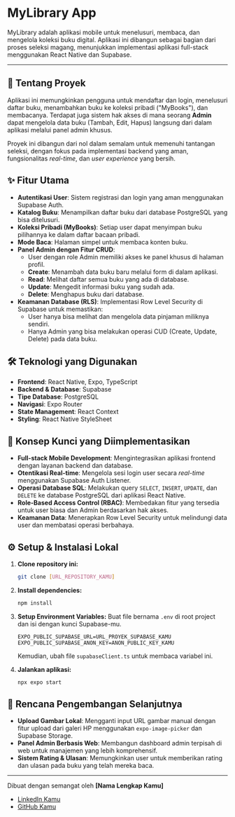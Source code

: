 # MyLibrary App

MyLibrary adalah aplikasi mobile untuk menelusuri, membaca, dan mengelola koleksi buku digital. Aplikasi ini dibangun sebagai bagian dari proses seleksi magang, menunjukkan implementasi aplikasi full-stack menggunakan React Native dan Supabase.

---

## 📖 Tentang Proyek

Aplikasi ini memungkinkan pengguna untuk mendaftar dan login, menelusuri daftar buku, menambahkan buku ke koleksi pribadi ("MyBooks"), dan membacanya. Terdapat juga sistem hak akses di mana seorang **Admin** dapat mengelola data buku (Tambah, Edit, Hapus) langsung dari dalam aplikasi melalui panel admin khusus.

Proyek ini dibangun dari nol dalam semalam untuk memenuhi tantangan seleksi, dengan fokus pada implementasi backend yang aman, fungsionalitas *real-time*, dan *user experience* yang bersih.

## ✨ Fitur Utama

-   **Autentikasi User**: Sistem registrasi dan login yang aman menggunakan Supabase Auth.
-   **Katalog Buku**: Menampilkan daftar buku dari database PostgreSQL yang bisa ditelusuri.
-   **Koleksi Pribadi (MyBooks)**: Setiap user dapat menyimpan buku pilihannya ke dalam daftar bacaan pribadi.
-   **Mode Baca**: Halaman simpel untuk membaca konten buku.
-   **Panel Admin dengan Fitur CRUD**:
    -   User dengan role Admin memiliki akses ke panel khusus di halaman profil.
    -   **Create**: Menambah data buku baru melalui form di dalam aplikasi.
    -   **Read**: Melihat daftar semua buku yang ada di database.
    -   **Update**: Mengedit informasi buku yang sudah ada.
    -   **Delete**: Menghapus buku dari database.
-   **Keamanan Database (RLS)**: Implementasi Row Level Security di Supabase untuk memastikan:
    -   User hanya bisa melihat dan mengelola data pinjaman miliknya sendiri.
    -   Hanya Admin yang bisa melakukan operasi CUD (Create, Update, Delete) pada data buku.

## 🛠️ Teknologi yang Digunakan

-   **Frontend**: React Native, Expo, TypeScript
-   **Backend & Database**: Supabase
-   **Tipe Database**: PostgreSQL
-   **Navigasi**: Expo Router
-   **State Management**: React Context
-   **Styling**: React Native StyleSheet

## 🚀 Konsep Kunci yang Diimplementasikan

-   **Full-stack Mobile Development**: Mengintegrasikan aplikasi frontend dengan layanan backend dan database.
-   **Otentikasi Real-time**: Mengelola sesi login user secara *real-time* menggunakan Supabase Auth Listener.
-   **Operasi Database SQL**: Melakukan query `SELECT`, `INSERT`, `UPDATE`, dan `DELETE` ke database PostgreSQL dari aplikasi React Native.
-   **Role-Based Access Control (RBAC)**: Membedakan fitur yang tersedia untuk user biasa dan Admin berdasarkan hak akses.
-   **Keamanan Data**: Menerapkan Row Level Security untuk melindungi data user dan membatasi operasi berbahaya.

## ⚙️ Setup & Instalasi Lokal

1.  **Clone repository ini:**
    ```bash
    git clone [URL_REPOSITORY_KAMU]
    ```
2.  **Install dependencies:**
    ```bash
    npm install
    ```
3.  **Setup Environment Variables:**
    Buat file bernama `.env` di root project dan isi dengan kunci Supabase-mu.
    ```
    EXPO_PUBLIC_SUPABASE_URL=URL_PROYEK_SUPABASE_KAMU
    EXPO_PUBLIC_SUPABASE_ANON_KEY=ANON_PUBLIC_KEY_KAMU
    ```
    Kemudian, ubah file `supabaseClient.ts` untuk membaca variabel ini.

4.  **Jalankan aplikasi:**
    ```bash
    npx expo start
    ```

## 🔮 Rencana Pengembangan Selanjutnya

-   **Upload Gambar Lokal**: Mengganti input URL gambar manual dengan fitur upload dari galeri HP menggunakan `expo-image-picker` dan Supabase Storage.
-   **Panel Admin Berbasis Web**: Membangun dashboard admin terpisah di web untuk manajemen yang lebih komprehensif.
-   **Sistem Rating & Ulasan**: Memungkinkan user untuk memberikan rating dan ulasan pada buku yang telah mereka baca.

---

Dibuat dengan semangat oleh **[Nama Lengkap Kamu]**
-   [LinkedIn Kamu](https://www.linkedin.com/in/agus-miftachul-huda/)
-   [GitHub Kamu](https://github.com/Miftchul)